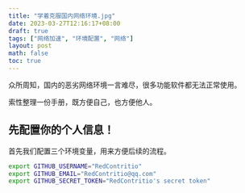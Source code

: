 ```yaml
---
title: "学着克服国内网络环境.jpg"
date: 2023-03-27T12:16:17+08:00
draft: true
tags: ["网络加速", "环境配置", "网络"]
layout: post
math: false
toc: true
---
```


众所周知，国内的恶劣网络环境一言难尽，很多功能软件都无法正常使用。

索性整理一份手册，既方便自己，也方便他人。

<!--more-->

## 先配置你的个人信息！

首先我们配置三个环境变量，用来方便后续的流程。

```bash
export GITHUB_USERNAME="RedContritio"
export GITHUB_EMAIL="RedContritio@qq.com"
export GITHUB_SECRET_TOKEN="RedContritio's secret token"
```
